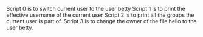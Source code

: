 Script 0 is to switch current user to the user betty
Script 1 is to print the effective username of the current user
Script 2 is to print all the groups the current user is part of.
Script 3 is to change the owner of the file hello to the user betty.
